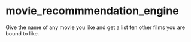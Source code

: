 # movie_recommmendation_engine
Give the name of any movie you like and get a list ten other films you are bound to like.
